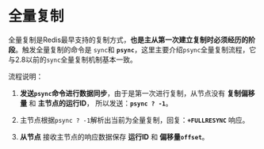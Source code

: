 全量复制
==============================================================
全量复制是Redis最早支持的复制方式，**也是主从第一次建立复制时必须经历的阶段**。触发全量复制的命令是
`sync`和 **`psync`**，这里主要介绍`psync`全量复制流程，它与2.8以前的`sync`全量复制机制基本一致。

流程说明：

1. **发送`psync`命令进行数据同步**，由于是第一次进行复制，从节点没有 **复制偏移量** 和 **主节点的运行ID**，
所以发送：**`psync ? -1`**。

2. 主节点根据`psync ? -1`解析出当前为全量复制，回复：**`+FULLRESYNC`** 响应。

3. **从节点** 接收主节点的响应数据保存 **运行ID** 和 **偏移量`offset`**。
